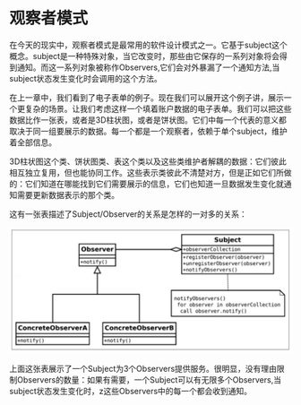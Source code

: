 # 观察者模式

在今天的现实中，观察者模式是最常用的软件设计模式之一。它基于subject这个概念。subject是一种特殊对象，当它改变时，那些由它保存的一系列对象将会得到通知。而这一系列对象被称作Observers,它们会对外暴漏了一个通知方法,当subject状态发生变化时会调用的这个方法。

在上一章中，我们看到了电子表单的例子。现在我们可以展开这个例子讲，展示一个更复杂的场景。让我们考虑这样一个填着账户数据的电子表单。我们可以把这些数据比作一张表，或者是3D柱状图，或者是饼状图。它们中每一个代表的意义都取决于同一组要展示的数据。每一个都是一个观察者，依赖于单个subject，维护着全部信息。

3D柱状图这个类、饼状图类、表这个类以及这些类维护者解耦的数据：它们彼此相互独立复用，但也能协同工作。这些表示类彼此不清楚对方，但是正如它们所做的：它们知道在哪能找到它们需要展示的信息，它们也知道一旦数据发生变化就通知需要更新数据表示的那个类。

这有一张表描述了Subject/Observer的关系是怎样的一对多的关系：

![](figure1.png)

上面这张表展示了一个Subject为3个Observers提供服务。很明显，没有理由限制Observers的数量：如果有需要，一个Subject可以有无限多个Observers,当subject状态发生变化时，z这些Observers中的每一个都会收到通知。